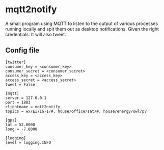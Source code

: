# mqtt2notify 

A small program using MQTT to listen to the output of various processes running locally and spit them out as desktop notifications.  Given the right credentials. It will also tweet.

## Config file

    [twitter]
    consumer_key = <consumer_key>
    consumer_secret = <consumer_secret>
    access_key = <access_key>
    access_secret = <access_secret>
    tweet = False

    [mqtt]
    server = 127.0.0.1
    port = 1883
    clientname = mqtt2notify
    topics = wx/EI7IG-1/#, house/office/sat/#, house/energy/owl/pv
    
    [gps]
    lat = 52.0000
    long = -7.0000

    [logging]
    level = logging.INFO
